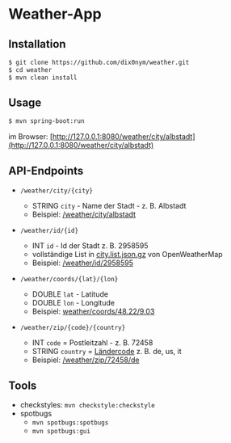 # Weather-App

## Installation

```bash
$ git clone https://github.com/dix0nym/weather.git
$ cd weather
$ mvn clean install
```

## Usage

```bash
$ mvn spring-boot:run
```

im Browser: [http://127.0.0.1:8080/weather/city/albstadt](http://127.0.0.1:8080/weather/city/albstadt)

## API-Endpoints

* `/weather/city/{city}`
  * STRING `city` - Name der Stadt - z. B. Albstadt
  * Beispiel: [/weather/city/albstadt](http://127.0.0.1:8080/weather/city/albstadt)

* `/weather/id/{id}`
  * INT `id` - Id der Stadt z. B. 2958595
  * vollständige List in [city.list.json.gz](http://bulk.openweathermap.org/sample/) von OpenWeatherMap
  * Beispiel: [/weather/id/2958595](http://127.0.0.1:8080/weather/id/2958595)

* `/weather/coords/{lat}/{lon}`
  * DOUBLE `lat` - Latitude
  * DOUBLE `lon` - Longitude
  * Beispiel: [weather/coords/48.22/9.03](http://127.0.0.1:8080/weather/coords/48.22/9.03)

* `/weather/zip/{code}/{country}`
  * INT `code` = Postleitzahl - z. B. 72458
  * STRING `country` = [Ländercode](https://en.wikipedia.org/wiki/ISO_3166-1_alpha-2) z. B. de, us, it
  * Beispiel: [/weather/zip/72458/de](http://127.0.0.1:8080/weather/zip/72458/de)

## Tools

* checkstyles: `mvn checkstyle:checkstyle`
* spotbugs
  * `mvn spotbugs:spotbugs`
  * `mvn spotbugs:gui`
